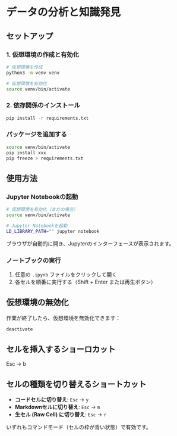 # データの分析と知識発見

## セットアップ

### 1. 仮想環境の作成と有効化

```bash
# 仮想環境を作成
python3 -m venv venv

# 仮想環境を有効化
source venv/bin/activate
```

### 2. 依存関係のインストール

```bash
pip install -r requirements.txt
```

### パッケージを追加する

```bash
source venv/bin/activate
pip install xxx
pip freeze > requirements.txt
```

## 使用方法

### Jupyter Notebookの起動

```bash
# 仮想環境を有効化（まだの場合）
source venv/bin/activate

# Jupyter Notebookを起動
LD_LIBRARY_PATH="" jupyter notebook
```

ブラウザが自動的に開き、Jupyterのインターフェースが表示されます。

### ノートブックの実行

1. 任意の `.ipynb` ファイルをクリックして開く
2. 各セルを順番に実行する（Shift + Enter または再生ボタン）

## 仮想環境の無効化

作業が終了したら、仮想環境を無効化できます：

```bash
deactivate
```

## セルを挿入するショーロカット

Esc -> b

## セルの種類を切り替えるショートカット

* **コードセルに切り替え**: `Esc` → `y`
* **Markdownセルに切り替え**: `Esc` → `m`
* **生セル (Raw Cell) に切り替え**: `Esc` → `r`

いずれもコマンドモード（セルの枠が青い状態）で有効です。
